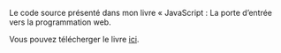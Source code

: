 Le code source présenté dans mon livre « JavaScript : La porte d’entrée vers la programmation web.

Vous pouvez télécherger le livre [ici](https://github.com/tiavina-mika/javascript-for-beginners/blob/main/javascript-la-porte-d-entree-vers-la-programmation-web.pdf).